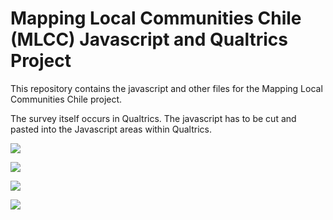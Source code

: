 # Mapping Local Communities Chile (MLCC) Javascript and Qualtrics Project

This repository contains the javascript and other files for the Mapping Local Communities Chile project. 

The survey itself occurs in Qualtrics. The javascript has to be cut and pasted into the Javascript areas within Qualtrics.

![](https://github.com/bowers-illinois-edu/mlcc-chile/blob/master/images/mlccqualtricsinstructions.png)


![](https://github.com/bowers-illinois-edu/mlcc-chile/blob/master/images/surveyflow.png)


![](https://github.com/bowers-illinois-edu/mlcc-chile/blob/master/images/geocodeanddraw.png)


![](https://github.com/bowers-illinois-edu/mlcc-chile/blob/master/images/showmapinquestion.png)

